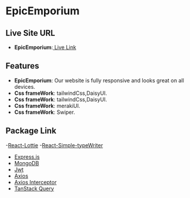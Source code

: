 # EpicEmporium

## Live Site URL
- **EpicEmporium**:[ Live Link](https://epicemporium-e6ce4.web.app/)

## Features
- **EpicEmporium**: Our website is fully responsive and looks great on all devices.
- **Css frameWork**: tailwindCss,DaisyUI.
- **Css frameWork**: tailwindCss,DaisyUI.
- **Css frameWork**: merakiUI.
- **Css frameWork**: Swiper.
## Package Link
-[React-Lottie](https://www.npmjs.com/package/react-lottie)
-[React-Simple-typeWriter](https://www.npmjs.com/package/react-simple-typewriter)
- [Express.js](https://expressjs.com/en/starter/hello-world.html) 
- [MongoDB](https://www.mongodb.com/products/platform/atlas-database) 
- [Jwt](https://jwt.io/) 
- [Axios](https://axios-http.com/docs/intro) 
- [Axios Interceptor](https://axios-http.com/docs/interceptors) 
- [TanStack Query](https://tanstack.com/query/latest) 